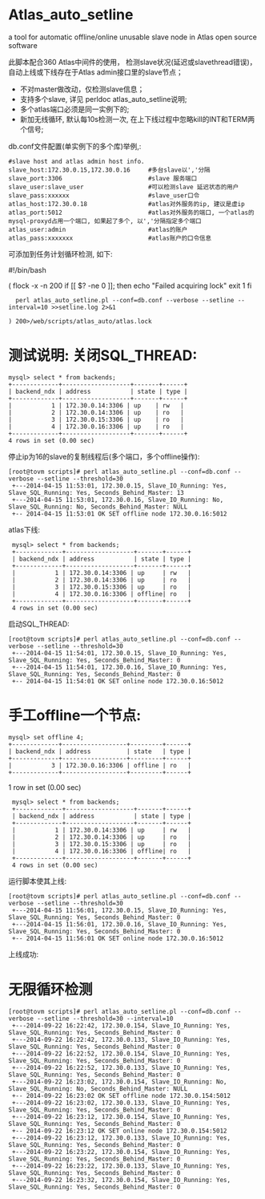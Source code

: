 Atlas_auto_setline
==================

a tool for automatic offline/online unusable slave node in Atlas open source software

此脚本配合360 Atlas中间件的使用， 检测slave状况(延迟或slavethread错误)，自动上线或下线存在于Atlas admin接口里的slave节点；

 

 - 不对master做改动，仅检测slave信息； 
 - 支持多个slave, 详见 perldoc atlas_auto_setline说明;
 - 多个atlas端口必须是同一实例下的;
 - 新加无线循环, 默认每10s检测一次, 在上下线过程中忽略kill的INT和TERM两个信号;


db.conf文件配置(单实例下的多个库)举例,:

    #slave host and atlas admin host info.
    slave_host:172.30.0.15,172.30.0.16     #多台slave以','分隔
    slave_port:3306                        #slave 服务端口
    slave_user:slave_user                  #可以检测slave 延迟状态的用户
    slave_pass:xxxxxx                      #slave_user口令   
    atlas_host:172.30.0.18                 #atlas对外服务的ip, 建议是虚ip
    atlas_port:5012                        #atlas对外服务的端口, 一个atlas的mysql-proxyd占用一个端口, 如果起了多个, 以','分隔指定多个端口
    atlas_user:admin                       #atlas的账户
    atlas_pass:xxxxxxx                     #atlas账户的口令信息


可添加到任务计划循环检测, 如下:

   #!/bin/bash

   (
    flock -x -n 200
       if [[ $? -ne 0 ]]; then
         echo "Failed acquiring lock"
         exit 1
       fi

      perl atlas_auto_setline.pl --conf=db.conf --verbose --setline --interval=10 >>setline.log 2>&1

    ) 200>/web/scripts/atlas_auto/atlas.lock

测试说明:
关闭SQL_THREAD:
==============

    mysql> select * from backends;
    +-------------+-------------------+-------+------+
    | backend_ndx | address           | state | type |
    +-------------+-------------------+-------+------+
    |           1 | 172.30.0.14:3306 | up    | rw   |
    |           2 | 172.30.0.14:3306 | up    | ro   |
    |           3 | 172.30.0.15:3306 | up    | ro   |
    |           4 | 172.30.0.16:3306 | up    | ro   |
    +-------------+-------------------+-------+------+
    4 rows in set (0.00 sec)


停止ip为16的slave的复制线程后(多个端口，多个offline操作):

    [root@tovm scripts]# perl atlas_auto_setline.pl --conf=db.conf --verbose --setline --threshold=30
     +---2014-04-15 11:53:01, 172.30.0.15, Slave_IO_Running: Yes, Slave_SQL_Running: Yes, Seconds_Behind_Master: 13
     +---2014-04-15 11:53:01, 172.30.0.16, Slave_IO_Running: No, Slave_SQL_Running: No, Seconds_Behind_Master: NULL
     +-- 2014-04-15 11:53:01 OK SET offline node 172.30.0.16:5012

atlas下线:

     mysql> select * from backends;
     +-------------+-------------------+-------+------+
     | backend_ndx | address           | state | type |
     +-------------+-------------------+-------+------+
     |           1 | 172.30.0.14:3306 | up     | rw   |   
     |           2 | 172.30.0.14:3306 | up     | ro   |   
     |           3 | 172.30.0.15:3306 | up     | ro   |   
     |           4 | 172.30.0.16:3306 | offline| ro   |   
     +-------------+-------------------+-------+------+
     4 rows in set (0.00 sec)


启动SQL_THREAD:

    [root@tovm scripts]# perl atlas_auto_setline.pl --conf=db.conf --verbose --setline --threshold=30
     +---2014-04-15 11:54:01, 172.30.0.15, Slave_IO_Running: Yes, Slave_SQL_Running: Yes, Seconds_Behind_Master: 0
     +---2014-04-15 11:54:01, 172.30.0.16, Slave_IO_Running: Yes, Slave_SQL_Running: Yes, Seconds_Behind_Master: 0
     +-- 2014-04-15 11:54:01 OK SET online node 172.30.0.16:5012



手工offline一个节点:
===================

    mysql> set offline 4;         
    +-------------+------------------+---------+------+
    | backend_ndx | address          | state   | type |
    +-------------+------------------+---------+------+
    |           3 | 172.30.0.16:3306 | offline | ro   |
    +-------------+------------------+---------+------+

1 row in set (0.00 sec)


     mysql> select * from backends;
     +-------------+-------------------+-------+------+
     | backend_ndx | address           | state | type |
     +-------------+-------------------+-------+------+
     |           1 | 172.30.0.14:3306 | up     | rw   |   
     |           2 | 172.30.0.14:3306 | up     | ro   |   
     |           3 | 172.30.0.15:3306 | up     | ro   |   
     |           4 | 172.30.0.16:3306 | offline| ro   |   
     +-------------+-------------------+-------+------+
     4 rows in set (0.00 sec)

运行脚本使其上线:

    [root@tovm scripts]# perl atlas_auto_setline.pl --conf=db.conf --verbose --setline --threshold=30
     +---2014-04-15 11:56:01, 172.30.0.15, Slave_IO_Running: Yes, Slave_SQL_Running: Yes, Seconds_Behind_Master: 0
     +---2014-04-15 11:56:01, 172.30.0.16, Slave_IO_Running: Yes, Slave_SQL_Running: Yes, Seconds_Behind_Master: 0
     +-- 2014-04-15 11:56:01 OK SET online node 172.30.0.16:5012

上线成功:

无限循环检测
=================

    [root@tovm scripts]# perl atlas_auto_setline.pl --conf=db.conf --verbose --setline --threshold=30 --interval=10
     +---2014-09-22 16:22:42, 172.30.0.154, Slave_IO_Running: Yes, Slave_SQL_Running: Yes, Seconds_Behind_Master: 0
     +---2014-09-22 16:22:42, 172.30.0.133, Slave_IO_Running: Yes, Slave_SQL_Running: Yes, Seconds_Behind_Master: 0
     +---2014-09-22 16:22:52, 172.30.0.154, Slave_IO_Running: Yes, Slave_SQL_Running: Yes, Seconds_Behind_Master: 0
     +---2014-09-22 16:22:52, 172.30.0.133, Slave_IO_Running: Yes, Slave_SQL_Running: Yes, Seconds_Behind_Master: 0
     +---2014-09-22 16:23:02, 172.30.0.154, Slave_IO_Running: No, Slave_SQL_Running: No, Seconds_Behind_Master: NULL
     +-- 2014-09-22 16:23:02 OK SET offline node 172.30.0.154:5012
     +---2014-09-22 16:23:02, 172.30.0.133, Slave_IO_Running: Yes, Slave_SQL_Running: Yes, Seconds_Behind_Master: 0
     +---2014-09-22 16:23:12, 172.30.0.154, Slave_IO_Running: Yes, Slave_SQL_Running: Yes, Seconds_Behind_Master: 0
     +-- 2014-09-22 16:23:12 OK SET online node 172.30.0.154:5012
     +---2014-09-22 16:23:12, 172.30.0.133, Slave_IO_Running: Yes, Slave_SQL_Running: Yes, Seconds_Behind_Master: 0
     +---2014-09-22 16:23:22, 172.30.0.154, Slave_IO_Running: Yes, Slave_SQL_Running: Yes, Seconds_Behind_Master: 0
     +---2014-09-22 16:23:22, 172.30.0.133, Slave_IO_Running: Yes, Slave_SQL_Running: Yes, Seconds_Behind_Master: 0
     +---2014-09-22 16:23:32, 172.30.0.154, Slave_IO_Running: Yes, Slave_SQL_Running: Yes, Seconds_Behind_Master: 0
